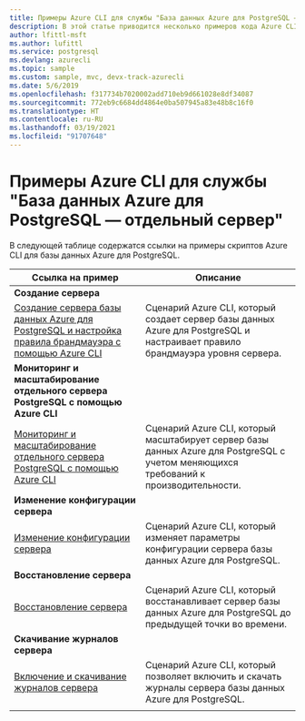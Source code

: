 ```yaml
---
title: Примеры Azure CLI для службы "База данных Azure для PostgreSQL — отдельный сервер"
description: В этой статье приводится несколько примеров кода Azure CLI, доступных для взаимодействия со службой "База данных Azure для PostgreSQL — отдельный сервер".
author: lfittl-msft
ms.author: lufittl
ms.service: postgresql
ms.devlang: azurecli
ms.topic: sample
ms.custom: sample, mvc, devx-track-azurecli
ms.date: 5/6/2019
ms.openlocfilehash: f317734b7020002add710eb9d661028e8df34087
ms.sourcegitcommit: 772eb9c6684dd4864e0ba507945a83e48b8c16f0
ms.translationtype: HT
ms.contentlocale: ru-RU
ms.lasthandoff: 03/19/2021
ms.locfileid: "91707648"
---
```

# <a name="azure-cli-samples-for-azure-database-for-postgresql---single-server"></a>Примеры Azure CLI для службы "База данных Azure для PostgreSQL — отдельный сервер"
В следующей таблице содержатся ссылки на примеры скриптов Azure CLI для базы данных Azure для PostgreSQL.

| Ссылка на пример | Описание |
|---|---|
|**Создание сервера**||
| [Создание сервера базы данных Azure для PostgreSQL и настройка правила брандмауэра с помощью Azure CLI](scripts/sample-create-server-and-firewall-rule.md?toc=%2fcli%2fazure%2ftoc.json) | Сценарий Azure CLI, который создает сервер базы данных Azure для PostgreSQL и настраивает правило брандмауэра уровня сервера. |
|**Мониторинг и масштабирование отдельного сервера PostgreSQL с помощью Azure CLI**||
| [Мониторинг и масштабирование отдельного сервера PostgreSQL с помощью Azure CLI](scripts/sample-scale-server-up-or-down.md?toc=%2fcli%2fazure%2ftoc.json) | Сценарий Azure CLI, который масштабирует сервер базы данных Azure для PostgreSQL с учетом меняющихся требований к производительности. |
|**Изменение конфигурации сервера**||
| [Изменение конфигурации сервера](./scripts/sample-change-server-configuration.md?toc=%2fcli%2fazure%2ftoc.json) | Сценарий Azure CLI, который изменяет параметры конфигурации сервера базы данных Azure для PostgreSQL. |
|**Восстановление сервера**||
| [Восстановление сервера](./scripts/sample-point-in-time-restore.md?toc=%2fcli%2fazure%2ftoc.json) | Сценарий Azure CLI, который восстанавливает сервер базы данных Azure для PostgreSQL до предыдущей точки во времени. |
|**Скачивание журналов сервера**||
| [Включение и скачивание журналов сервера](./scripts/sample-server-logs.md?toc=%2fcli%2fazure%2ftoc.json) | Сценарий Azure CLI, который позволяет включить и скачать журналы сервера базы данных Azure для PostgreSQL. |
|||

